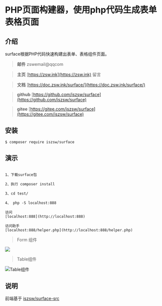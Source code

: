 # PHP页面构建器，使用php代码生成表单表格页面

## 介绍

surface根据PHP代码快速构建出表单、表格组件页面。

> **邮件** zswemail@qqcom

> **主页**  [https://zsw.ink](https://zsw.ink) 留言

> **文档**  [https://doc.zsw.ink/surface/](https://doc.zsw.ink/surface/) 

> **github**  [https://github.com/iszsw/surface](https://github.com/iszsw/surface)

> **gitee**  [https://gitee.com/iszsw/surface](https://gitee.com/iszsw/surface)


## 安装

```shell
$ composer require iszsw/surface
```

## 演示

```shell

1、下载surface包

2、执行 composer install

3、cd test/

4、 php -S localhost:888

访问
[localhost:888](http://localhost:888) 

访问助手
[localhost:888/helper.php](http://localhost:888/helper.php) 
```

> Form 组件

![](https://s3.ax1x.com/2021/03/01/6PhgOI.png)

> Table组件

![Table组件](https://s3.ax1x.com/2021/03/01/6Phc6A.png)

## 说明
前端基于 [iszsw/surface-src](https://github.com/iszsw/surface-src) 

